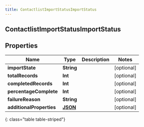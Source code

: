 ```yaml
---
title: ContactlistImportStatusImportStatus
---
```

## ContactlistImportStatusImportStatus

## Properties

|Name | Type | Description | Notes|
|------------ | ------------- | ------------- | -------------|
| **importState** | **String** |  | [optional] |
| **totalRecords** | **Int** |  | [optional] |
| **completedRecords** | **Int** |  | [optional] |
| **percentageComplete** | **Int** |  | [optional] |
| **failureReason** | **String** |  | [optional] |
| **additionalProperties** | [**JSON**](JSON.html) |  | [optional] |
{: class="table table-striped"}


